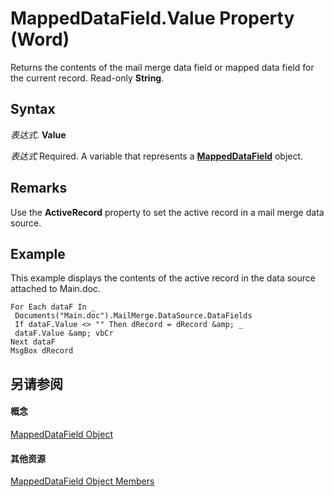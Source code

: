 
# MappedDataField.Value Property (Word)

Returns the contents of the mail merge data field or mapped data field for the current record. Read-only  **String**.


## Syntax

 _表达式_. **Value**

 _表达式_ Required. A variable that represents a **[MappedDataField](35b9b770-bf18-8922-7c3a-431f454561e9.md)** object.


## Remarks

Use the  **ActiveRecord** property to set the active record in a mail merge data source.


## Example

This example displays the contents of the active record in the data source attached to Main.doc.


```
For Each dataF In _ 
 Documents("Main.doc").MailMerge.DataSource.DataFields 
 If dataF.Value <> "" Then dRecord = dRecord &amp; _ 
 dataF.Value &amp; vbCr 
Next dataF 
MsgBox dRecord
```


## 另请参阅


#### 概念


[MappedDataField Object](35b9b770-bf18-8922-7c3a-431f454561e9.md)
#### 其他资源


[MappedDataField Object Members](http://msdn.microsoft.com/library/dd2aadd0-7211-73ff-88a1-f48a44948adf%28Office.15%29.aspx)